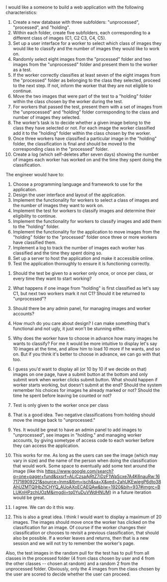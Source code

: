 I would like a someone to build a web application with the following characteristics:

1. Create a new database with three subfolders: "unprocessed", "processed", and "holding".
2. Within each folder, create five subfolders, each corresponding to a different class of images (C1, C2 C3, C4, C5).
3. Set up a user interface for a worker to select which class of images they would like to classify and the number of images they would like to work on.
4. Randomly select eight images from the "processed" folder and two images from the "unprocessed" folder and present them to the worker as a test.
5. If the worker correctly classifies at least seven of the eight images from the "processed" folder as belonging to the class they selected, proceed to the next step. If not, inform the worker that they are not eligible to continue.
6. Move the two images that were part of the test to a "holding" folder within the class chosen by the worker during the test.
7. For workers that passed the test, present them with a set of images from the "unprocessed" and “holding” folder corresponding to the class and number of images they selected.
8. The worker’s task is to decide whether a given image belong to the class they have selected or not. For each image the worker classified add it to the "holding" folder within the class chosen by the worker.
9. Once three workers have classified a particular image in the "holding" folder, the classification is final and should be moved to the corresponding class in the "processed" folder.
10. Create a log (which self-deletes after seven days) showing the number of images each worker has worked on and the time they spent doing the classification.

The engineer would have to:

1. Choose a programming language and framework to use for the application.
2. Design the user interface and layout of the application.
3. Implement the functionality for workers to select a class of images and the number of images they want to work on.
4. Implement the test for workers to classify images and determine their eligibility to continue.
5. Implement the functionality for workers to classify images and add them to the "holding" folder.
6. Implement the functionality for the application to move images from the "holding" folder to the "processed" folder once three or more workers have classified them.
7. Implement a log to track the number of images each worker has classified and the time they spent doing so.
8. Set up a server to host the application and make it accessible online.
9. Test the application thoroughly to ensure it is functioning correctly.


1) Should the test be given to a worker only once, or once per class, or every time they want to start working?
2) What happens if one image from "holding" is first classified as let's say C1, but next two workers mark it not C1? Should it be returned to "unprocessed"?
3) Should there be any admin panel, for managing images and worker accounts?
4) How much do you care about design? I can make something that's functional and not ugly, it just won't be stunning either.
5) Why does the worker have to choose in advance how many images he wants to classify? For me it would be more intuitive to display let's say 10 images at the time, and allow him to load 10 more if he wants, and so on. But if you think it's better to choose in advance, we can go with that too.
6) I guess you'd want to display all (or 10 by 10 if we decide on that) images on one page, have a submit button at the bottom and only submit work when worker clicks submit button. What should happen if worker starts working, but doesn't submit at the end? Should the system remember his choices for images he already marked or not? Should the time he spent before leaving be counted or not?




1) Test is only given to the worker once per class


2) That is a good idea. Two negative classifications from holding should move the image back to "unprocessed."


3) Yes. It would be great to have an admin panel to add images to "unprocessed", see images in "holding." and managing worker accounts, by giving sometype of access code to each worker before they can access the application.


4) This works for me. As long as the users can see the image (which may vary in size) and the name of the person when doing the classification that would work. Some space to eventually add some text around the image (like this https://www.google.com/search?q=one+pager+fund&sxsrf=ALiCzsaAjRtZ7iDzF1WaScxe7A4K6nauRw:1671718909221&source=lnms&tbm=isch&sa=X&ved=2ahUKEwiegP6dto38AhUZMTQIHbZtCHYQ_AUoAXoECAEQAw&biw=1920&bih=937#imgrc=BLUKnHPzchUOzM&imgdii=tq0YuDuVWdHNUM) in a future iteration would be great.


5) I agree. We can do it this way.


6) This is also a great idea. I think I would want to display a maximum of 20 images. The images should move once the worker has clicked on the classification for an image. Of course if the worker changes their classification or chooses to revisit a previous classification, that should also be possible. If a worker leaves and returns, then that is a new session and we will not try to remember the worker's page.

Also, the test images in the random pull for the test has to pull from all classes in the processed folder (4 from class chosen by user and 4 from the other classes -- chosen at random) and a random 2 from the unprocessed folder. Obviously, only the 4 images from the class chosen by the user are scored to decide whether the user can proceed.